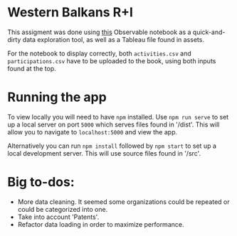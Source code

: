 # Western Balkans R+I

This assigment was done using [this](https://observablehq.com/@jfcali/exploration) Observable notebook as a quick-and-dirty data exploration tool, as well as a Tableau file found in assets.

For the notebook to display correctly, both `activities.csv` and `participations.csv` have to be uploaded to the book, using both inputs found at the top.

# Running the app

To view locally you will need to have `npm` installed. Use `npm run serve` to set up a local server on port `5000` which serves files found in '/dist'. This will allow you to navigate to `localhost:5000` and view the app.

Alternatively you can run `npm install` followed by `npm start` to set up a local development server. This will use source files found in '/src'.

# Big to-dos:

- More data cleaning. It seemed some organizations could be repeated or could be categorized into one.
- Take into account 'Patents'.
- Refactor data loading in order to maximize performance.
